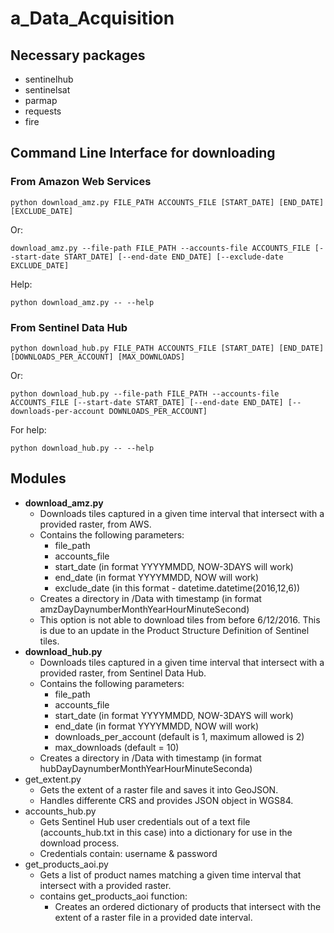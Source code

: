 # a_Data_Acquisition

## Necessary packages
* sentinelhub
* sentinelsat
* parmap
* requests
* fire

## Command Line Interface for downloading
### From Amazon Web Services
    
    python download_amz.py FILE_PATH ACCOUNTS_FILE [START_DATE] [END_DATE] [EXCLUDE_DATE]

Or:
    
    download_amz.py --file-path FILE_PATH --accounts-file ACCOUNTS_FILE [--start-date START_DATE] [--end-date END_DATE] [--exclude-date EXCLUDE_DATE]
     
Help:

    python download_amz.py -- --help

### From Sentinel Data Hub

    python download_hub.py FILE_PATH ACCOUNTS_FILE [START_DATE] [END_DATE] [DOWNLOADS_PER_ACCOUNT] [MAX_DOWNLOADS]

Or:

    python download_hub.py --file-path FILE_PATH --accounts-file ACCOUNTS_FILE [--start-date START_DATE] [--end-date END_DATE] [--downloads-per-account DOWNLOADS_PER_ACCOUNT]

For help:

    python download_hub.py -- --help

## Modules
* **download_amz.py**
    * Downloads tiles captured in a given time interval that intersect with a provided raster, from AWS.
    * Contains the following parameters:
        * file_path
        * accounts_file 
        * start_date (in format YYYYMMDD, NOW-3DAYS will work)
        * end_date (in format YYYYMMDD, NOW will work)
        * exclude_date (in this format - datetime.datetime(2016,12,6))
    * Creates a directory in /Data with timestamp (in format amzDayDaynumberMonthYearHourMinuteSecond)
    * This option is not able to download tiles from before 6/12/2016. This is due to an update in the Product Structure Definition of Sentinel tiles.
* **download_hub.py**
    * Downloads tiles captured in a given time interval that intersect with a provided raster, from Sentinel Data Hub.
    * Contains the following parameters:
        * file_path
        * accounts_file 
        * start_date (in format YYYYMMDD, NOW-3DAYS will work)
        * end_date (in format YYYYMMDD, NOW will work)
        * downloads_per_account (default is 1, maximum allowed is 2)
        * max_downloads (default = 10)
    * Creates a directory in /Data with timestamp (in format hubDayDaynumberMonthYearHourMinuteSeconda)
* get_extent.py
    * Gets the extent of a raster file and saves it into GeoJSON.
    * Handles differente CRS and provides JSON object in WGS84.
* accounts_hub.py
    * Gets Sentinel Hub user credentials out of a text file (accounts_hub.txt in this case) into a dictionary for use in the download process.
    * Credentials contain: username & password
* get_products_aoi.py
    * Gets a list of product names matching a given time interval that intersect with a provided raster.
    * contains get_products_aoi function: 
         * Creates an ordered dictionary of products that intersect with the extent of a raster file in a provided date interval.
